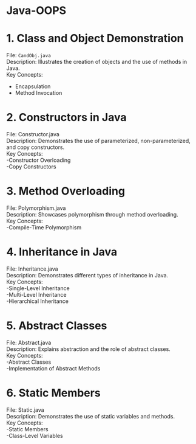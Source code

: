 # Java-OOPS

# 1. Class and Object Demonstration
  File: `CandObj.java`<br>
  Description: Illustrates the creation of objects and the use of methods in Java.<br>
  Key Concepts:<br>
  - Encapsulation<br>
  - Method Invocation<br>

# 2. Constructors in Java
  File: Constructor.java<br>
  Description: Demonstrates the use of parameterized, non-parameterized, and copy constructors.<br>
  Key Concepts:<br>
  -Constructor Overloading<br>
  -Copy Constructors<br>

# 3. Method Overloading
  File: Polymorphism.java<br>
  Description: Showcases polymorphism through method overloading.<br>
  Key Concepts:<br>
  -Compile-Time Polymorphism<br>

# 4. Inheritance in Java
  File: Inheritance.java<br>
  Description: Demonstrates different types of inheritance in Java.<br>
  Key Concepts:<br>
  -Single-Level Inheritance<br>
  -Multi-Level Inheritance<br>
  -Hierarchical Inheritance<br>

# 5. Abstract Classes
  File: Abstract.java<br>
  Description: Explains abstraction and the role of abstract classes.<br>
  Key Concepts:<br>
  -Abstract Classes<br>
  -Implementation of Abstract Methods<br>

# 6. Static Members
  File: Static.java<br>
  Description: Demonstrates the use of static variables and methods.<br>
  Key Concepts:<br>
  -Static Members<br>
  -Class-Level Variables<br>

